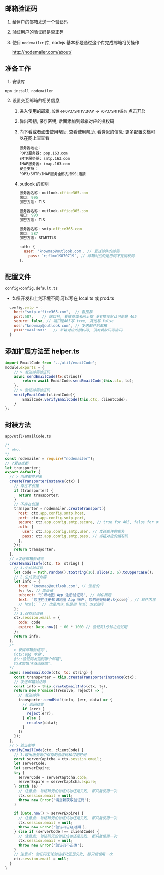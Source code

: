 ## 邮箱验证码

1. 给用户的邮箱发送一个验证码

2. 验证用户的验证码是否正确

3. 使用 `nodemailer` 库, nodejs 基本都是通过这个库完成邮箱相关操作

   http://nodemailer.com/about/





## 准备工作

1. 安装库

````shell
npm install nodemailer
````

2. 设置交互邮箱的相关信息

   1. 进入使用的邮箱, `设置`->`POP3/SMTP/IMAP` -> `POP3/SMTP服务` 点击开启

   2. 弹出密钥, 保存密钥; 后面添加到邮箱对应的授权码

   3. 向下看或者点击使用帮助.  查看使用帮助. 看类似的信息; 更多配置文档可以在网上查查看

      ```
      服务器地址：
      POP3服务器: pop.163.com
      SMTP服务器: smtp.163.com
      IMAP服务器: imap.163.com
      安全支持：
      POP3/SMTP/IMAP服务全部支持SSL连接
      ```

   4. outlook 的区别

      ```js
      服务器名称: outlook.office365.com
      端口: 995
      加密方法: TLS
      
      服务器名称: outlook.office365.com
      端口: 993
      加密方法: TLS
      
      服务器名称: smtp.office365.com
      端口: 587
      加密方法: STARTTLS
      
      auth: {
        user: 'knowmap@outlook.com', // 发送邮件的邮箱
          pass: `rjflmx19870719`, // 邮箱对应的是密码不是授权码
      },
      ```

      

## 配置文件

`config/config.default.ts`

- 如果开发和上线环境不同,可以写在 local.ts 或 prod.ts

```js
  config.smtp = {
    host:"smtp.office365.com",  // 看推荐
    port:587,    // 端口号, 看推荐或者网上搜 没有推荐默认可能是 465
    secure: false, // 端口是465写 true, 其他写 false
    user:"knowmap@outlook.com", // 发送邮件的邮箱
    pass:"neal1987"   // 邮箱对应的授权码, 没有授权码写密码
  }
```



## 添加扩展方法至 helper.ts

```js
import EmailCode from '../util/emailCode';
module.exports = {
    // > 发送邮箱验证码
    async sendEmailCode(to:string){
        return await EmailCode.sendEmailCode(this.ctx, to);
    },
    // > 验证邮箱验证码
    verifyEmailCode(clientCode){
        EmailCode.verifyEmailCode(this.ctx, clientCode);
    }
};
```



## 封装方法

`app/util/emailCode.ts`

```js
/*
 ^ abcd
*/
const nodemailer = require("nodemailer");
// ?爱白成都
let transporter;
export default {
  // > 创建邮件对象
  createTransporterInstance(ctx) {
    // 存在不创建
    if (transporter) {
      return transporter;
    }
    // 不存在创建
    transporter = nodemailer.createTransport({
      host: ctx.app.config.smtp.host,
      port: ctx.app.config.smtp.port,
      secure: ctx.app.config.smtp.secure, // true for 465, false for other ports
      auth: {
        user: ctx.app.config.smtp.user, // 发送邮件的邮箱
        pass: ctx.app.config.smtp.pass, // 邮箱对应的授权码
      },
    });
    return transporter;
  },
  // >发送邮箱验证码
  createEmailInfo(ctx, to: string) {
    // 1.生成验证码
    let code = Math.random().toString(16).slice(2, 6).toUpperCase();
    // 2.生成发送内容
    let info = {
      from: 'knowmap@outlook.com', // 谁发的
      to: to, // 发给谁
      subject: "知识地图 App 注册验证码", // 邮件标题
      text: `您正在注册知识地图 App 账户, 您的验证码是:${code}`, // 邮件内容
      // html:`` // 也是内容,但是用 html 方式编写
    };
    // 3.保存验证码
    ctx.session.email = {
      code: code,
      expire: Date.now() + 60 * 1000 // 验证码1分钟之后过期
    };
    return info;
  },
  /*
    > 获得邮箱验证码",
    @ctx:egg 本身",
    @to:验证码发送到哪个邮箱",
    @$返回值:#返回数据",
  */
  async sendEmailCode(ctx, to: string) {
    const transporter = this.createTransporterInstance(ctx);
    // 发送邮箱验证码
    const info = this.createEmailInfo(ctx, to);
    return new Promise((resolve, reject) => {
      // 发送邮件
      transporter.sendMail(info, (err, data) => {
        // 返回结果
        if (err) {
          reject(err);
        } else {
          resolve(data);
        }
      })
    });
  },
  // > 验证邮件
  verifyEmailCode(ctx, clientCode) {
    // 1.取出服务端中保存的验证码和过期时间
    const serverCaptcha = ctx.session.email;
    let serverCode;
    let serverExpire;
    try {
      serverCode = serverCaptcha.code;
      serverExpire = serverCaptcha.expire;
    } catch (e) {
      // 注意点: 验证码无论验证成功还是失败, 都只能使用一次
      ctx.session.email = null;
      throw new Error('请重新获取验证码');
    }

    if (Date.now() > serverExpire) {
      // 注意点: 验证码无论验证成功还是失败, 都只能使用一次
      ctx.session.email = null;
      throw new Error('验证码已经过期');
    } else if (serverCode !== clientCode) {
      // 注意点: 验证码无论验证成功还是失败, 都只能使用一次
      ctx.session.email = null;
      throw new Error('验证码不正确');
    }
    // 注意点: 验证码无论验证成功还是失败, 都只能使用一次
    ctx.session.email = null;
  }
}
```

































































